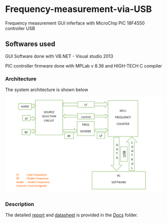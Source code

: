 # Frequency-measurement-via-USB
Frequency measurement GUI inferface with MicroChip PIC 18F4550 controller USB

## Softwares used
GUI Software done with VB.NET - Visual studio 2013

PIC controller firmware done with MPLab v 8.36 and HIGH-TECH C compiler

### Architecture

The system architecture is shown below

![Architecture](Architecture.png)

### Description

The detailed [report](Docs/Report.pdf) and [datasheet](Docs/Datasheet.pdf) is provided in the [Docs](Docs/) folder.